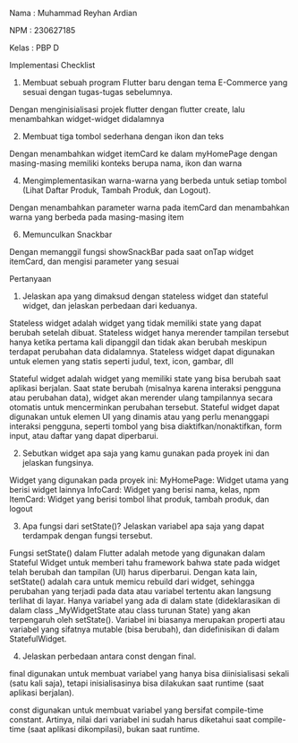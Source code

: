 Nama : Muhammad Reyhan Ardian

NPM : 230627185

Kelas : PBP D

Implementasi Checklist
  1. Membuat sebuah program Flutter baru dengan tema E-Commerce yang sesuai dengan tugas-tugas sebelumnya.

Dengan menginisialisasi projek flutter dengan flutter create, lalu menambahkan widget-widget didalamnya

  2. Membuat tiga tombol sederhana dengan ikon dan teks

Dengan menambahkan widget itemCard ke dalam myHomePage dengan masing-masing memiliki konteks berupa nama, ikon dan warna

  4. Mengimplementasikan warna-warna yang berbeda untuk setiap tombol (Lihat Daftar Produk, Tambah Produk, dan Logout).

Dengan menambahkan parameter warna pada itemCard dan menambahkan warna yang berbeda pada masing-masing item 

  6. Memunculkan Snackbar

Dengan memanggil fungsi showSnackBar pada saat onTap widget itemCard, dan mengisi parameter yang sesuai



Pertanyaan

  1. Jelaskan apa yang dimaksud dengan stateless widget dan stateful widget, dan jelaskan perbedaan dari keduanya.

Stateless widget adalah widget yang tidak memiliki state yang dapat berubah setelah dibuat. 
Stateless widget hanya merender tampilan tersebut hanya ketika pertama kali dipanggil dan tidak akan berubah meskipun terdapat perubahan data didalamnya. 
Stateless widget dapat digunakan untuk elemen yang statis seperti judul, text, icon, gambar, dll

Stateful widget adalah widget yang memiliki state yang bisa berubah saat aplikasi berjalan. 
Saat state berubah (misalnya karena interaksi pengguna atau perubahan data), widget akan merender ulang tampilannya secara otomatis untuk mencerminkan perubahan tersebut. 
Stateful widget dapat digunakan untuk elemen UI yang dinamis atau yang perlu menanggapi interaksi pengguna, seperti tombol yang bisa diaktifkan/nonaktifkan, form input, atau daftar yang dapat diperbarui.

  2. Sebutkan widget apa saja yang kamu gunakan pada proyek ini dan jelaskan fungsinya.

Widget yang digunakan pada proyek ini:
MyHomePage: Widget utama yang berisi widget lainnya
InfoCard: Widget yang berisi nama, kelas, npm
ItemCard: Widget yang berisi tombol lihat produk, tambah produk, dan logout

  3. Apa fungsi dari setState()? Jelaskan variabel apa saja yang dapat terdampak dengan fungsi tersebut.

Fungsi setState() dalam Flutter adalah metode yang digunakan dalam Stateful Widget untuk memberi tahu framework bahwa state pada widget telah berubah dan tampilan (UI) harus diperbarui. 
Dengan kata lain, setState() adalah cara untuk memicu rebuild dari widget, sehingga perubahan yang terjadi pada data atau variabel tertentu akan langsung terlihat di layar.
Hanya variabel yang ada di dalam state (dideklarasikan di dalam class _MyWidgetState atau class turunan State) yang akan terpengaruh oleh setState(). 
Variabel ini biasanya merupakan properti atau variabel yang sifatnya mutable (bisa berubah), dan didefinisikan di dalam StatefulWidget.

  4. Jelaskan perbedaan antara const dengan final.

final digunakan untuk membuat variabel yang hanya bisa diinisialisasi sekali (satu kali saja), tetapi inisialisasinya bisa dilakukan saat runtime (saat aplikasi berjalan).

const digunakan untuk membuat variabel yang bersifat compile-time constant. Artinya, nilai dari variabel ini sudah harus diketahui saat compile-time (saat aplikasi dikompilasi), bukan saat runtime.
